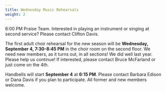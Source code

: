 ```yaml
---
title: Wednesday Music Rehearsals
weight: 2
---
```


6:00 PM Praise Team. Interested in playing an instrument or singing at second service? Please contact Clifton Davis.






The first adult choir rehearsal for the new season will be **Wednesday, September 4, 7:30-8:45 PM** in the choir room on the second floor. We need new members, as it turns out, in all sections! We did well last year. Please help us continue! If interested, please contact Bruce McFarland or just come on the 4th.






Handbells will start **September 4** at **6:15 PM**. Please contact Barbara Edison or Dana Davis if you plan to participate. All former and new members welcome.